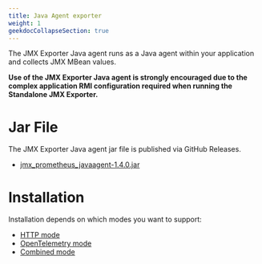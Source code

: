 ```yaml
---
title: Java Agent exporter
weight: 1
geekdocCollapseSection: true
---
```


The JMX Exporter Java agent runs as a Java agent within your application and collects JMX MBean values.

**Use of the JMX Exporter Java agent is strongly encouraged due to the complex application RMI configuration required when running the Standalone JMX Exporter.**

# Jar File

The JMX Exporter Java agent jar file is published via GitHub Releases.

- [jmx_prometheus_javaagent-1.4.0.jar](https://github.com/prometheus/jmx_exporter/releases/download/1.4.0/jmx_prometheus_javaagent-1.4.0.jar)

# Installation

Installation depends on which modes you want to support:

- [HTTP mode](./http-mode/)
- [OpenTelemetry mode](./opentelemetry-mode/)
- [Combined mode](./combined-mode/)
